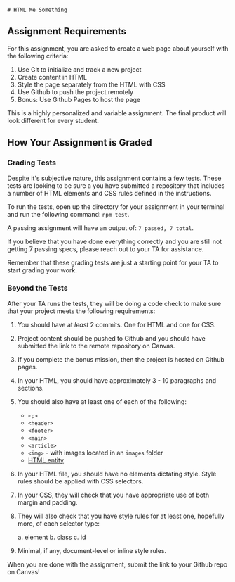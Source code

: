                                                                                                                                                                                                                                    # HTML Me Something

## Assignment Requirements

For this assignment, you are asked to create a web page about yourself 
with the following criteria:

   1. Use Git to initialize and track a new project
   1. Create content in HTML
   1. Style the page separately from the HTML with CSS
   1. Use Github to push the project remotely
   1. Bonus: Use Github Pages to host the page

This is a highly personalized and variable assignment. The final product
will look different for every student.

## How Your Assignment is Graded

### Grading Tests

Despite it's subjective nature, this assignment contains a few tests. These tests are looking to be sure a you have submitted a repository that includes a number of HTML elements and 
CSS rules defined in the instructions. 

To run the tests, open up the directory for your assignment in your terminal and run the following command: `npm test`.

A passing assignment will have an output of: `7 passed, 7 total`.

If you believe that you have done everything correctly and you are still not getting 7 passing specs, please reach out to your TA for assistance.

Remember that these grading tests are just a starting point for your TA to start grading your work. 

### Beyond the Tests

After your TA runs the tests, they will be doing a code check to make sure that your project meets the following requirements:

1. You should have at *least* 2 commits. One for HTML and one for CSS.
1. Project content should be pushed to Github and you should have submitted the link to the remote repository on Canvas.
1. If you complete the bonus mission, then the project is hosted on Github pages.
1. In your HTML, you should have approximately 3 - 10 paragraphs and sections.
1. You should also have at least one of each of the following: 

   - `<p>`
   - `<header>`
   - `<footer>`
   - `<main>`
   - `<article>`
   - `<img>` - with images located in an `images` folder
   - [HTML entity](http://www.w3schools.com/html/html_entities.asp)

1. In your HTML file, you should have no elements dictating style. Style rules should be applied with CSS selectors.
1. In your CSS, they will check that you have appropriate use of both margin and padding.
1. They will also check that you have style rules for at least one, hopefully more, of each selector type:
   
   a. element
   b. class
   c. id

1. Minimal, if any, document-level or inline style rules.

When you are done with the assignment, submit the link to your Github repo on Canvas!
